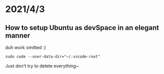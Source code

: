 # 2021/4/3
## How to setup Ubuntu as devSpace in an elegant manner
duh work omitted :)
```
sudo code --user-data-dir="~/.vscode-root"
```
Just don't try to delete everything~